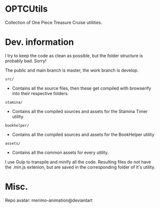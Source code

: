 # OPTCUtils <WIP>
Collection of One Piece Treasure Cruise utilities.

# Dev. information
I try to keep the code as clean as possible, but the folder structure is probably bad. Sorry!

The public and main branch is master, the work branch is develop.

`src/`
  - Contains all the source files, then these get compiled with browserify into their respective
  folders.

`stamina/`
  - Contains all the compiled sources and assets for the Stamina Timer utility.
  
`bookhelper/`
  - Contains all the compiled sources and assets for the BookHelper utility
  
`assets/`
  - Contains all the common assets for every utility.
  
I use Gulp to transpile and minify all the code. Resulting files do not have the .min.js extenion, but are saved in the corresponding folder of it's utility.

# Misc.
Repo avatar: merimo-animation@deviantart

